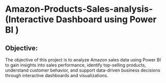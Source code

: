 # Amazon-Products-Sales-analysis-(Interactive Dashboard using Power BI )
## Objective:
The objective of this project is to analyze Amazon sales data using Power BI to gain insights into sales performance, identify top-selling products, understand customer behavior, and support data-driven business decisions through interactive dashboards and visualizations.

